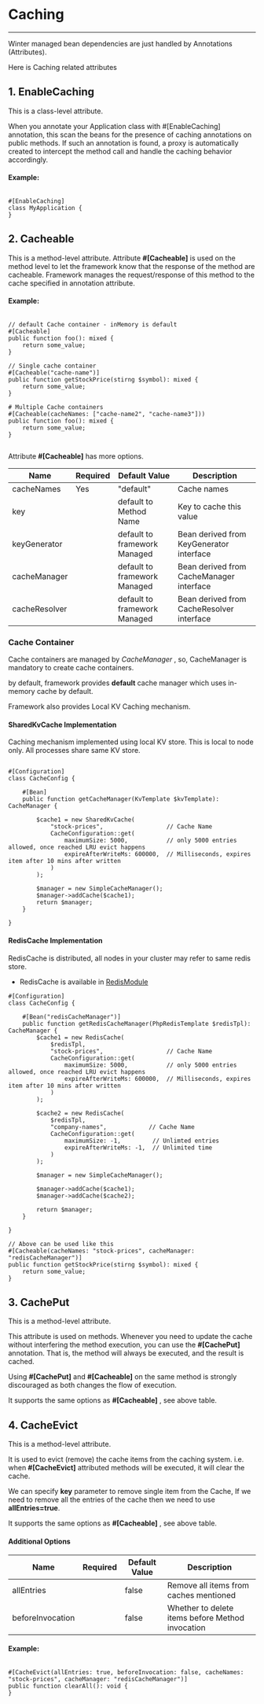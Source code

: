 # Caching

----

Winter managed bean dependencies are just handled by Annotations (Attributes).

Here is Caching related attributes

## 1. EnableCaching

This is a class-level attribute.

When you annotate your Application class with #[EnableCaching] annotation, this scan the beans for the presence of
caching annotations on public methods. If such an annotation is found, a proxy is automatically created to intercept the
method call and handle the caching behavior accordingly.

#### Example:

```phpt

#[EnableCaching]
class MyApplication {
}

```

## 2. Cacheable

This is a method-level attribute. Attribute **#[Cacheable]** is used on the method level to let the framework know that
the response of the method are cacheable. Framework manages the request/response of this method to the cache specified
in annotation attribute.

#### Example:

```phpt

// default Cache container - inMemory is default
#[Cacheable]
public function foo(): mixed {
    return some_value;
}

// Single cache container
#[Cacheable("cache-name")]
public function getStockPrice(stirng $symbol): mixed {
    return some_value;
}

# Multiple Cache containers
#[Cacheable(cacheNames: ["cache-name2", "cache-name3"]))
public function foo(): mixed {
    return some_value;
}


```

Attribute **#[Cacheable]** has more options.

Name | Required | Default Value | Description
------------ | ------------ | ------------ | ------------
cacheNames | Yes | "default" | Cache names
key |  | default to Method Name | Key to cache this value
keyGenerator |  | default to framework Managed | Bean derived from KeyGenerator interface
cacheManager |  | default to framework Managed | Bean derived from CacheManager interface
cacheResolver |  | default to framework Managed | Bean derived from CacheResolver interface

### Cache Container

Cache containers are managed by *CacheManager* , so, CacheManager is mandatory to create cache containers.

by default, framework provides **default** cache manager which uses in-memory cache by default.

Framework also provides Local KV Caching mechanism.

#### SharedKvCache Implementation 

Caching mechanism implemented using local KV store. This is local to node only. All processes share same KV store.


```phpt

#[Configuration]
class CacheConfig {

    #[Bean]
    public function getCacheManager(KvTemplate $kvTemplate): CacheManager {
    
        $cache1 = new SharedKvCache(
            "stock-prices",                  // Cache Name
            CacheConfiguration::get(
                maximumSize: 5000,           // only 5000 entries allowed, once reached LRU evict happens
                expireAfterWriteMs: 600000,  // Milliseconds, expires item after 10 mins after written
            )
        );
        
        $manager = new SimpleCacheManager();
        $manager->addCache($cache1);
        return $manager;
    }

}
```

#### RedisCache Implementation

RedisCache is distributed, all nodes in your cluster may refer to same redis store.

- RedisCache is available in [RedisModule](https://github.com/suvera/winter-modules/tree/master/winter-data-redis)


```phpt
#[Configuration]
class CacheConfig {

    #[Bean("redisCacheManager")]
    public function getRedisCacheManager(PhpRedisTemplate $redisTpl): CacheManager {
        $cache1 = new RedisCache(
            $redisTpl,
            "stock-prices",                  // Cache Name
            CacheConfiguration::get(
                maximumSize: 5000,           // only 5000 entries allowed, once reached LRU evict happens
                expireAfterWriteMs: 600000,  // Milliseconds, expires item after 10 mins after written
            )
        );
        
        $cache2 = new RedisCache(
            $redisTpl,
            "company-names",            // Cache Name
            CacheConfiguration::get(
                maximumSize: -1,         // Unlimted entries
                expireAfterWriteMs: -1,  // Unlimited time
            )
        );
        
        $manager = new SimpleCacheManager();
        
        $manager->addCache($cache1);
        $manager->addCache($cache2);
        
        return $manager;
    }

}

// Above can be used like this
#[Cacheable(cacheNames: "stock-prices", cacheManager: "redisCacheManager")]
public function getStockPrice(stirng $symbol): mixed {
    return some_value;
}
```

## 3. CachePut

This is a method-level attribute.

This attribute is used on methods. Whenever you need to update the cache without interfering the method execution, you
can use the **#[CachePut]** annotation. That is, the method will always be executed, and the result is cached.

Using **#[CachePut]** and **#[Cacheable]** on the same method is strongly discouraged as both changes the flow of
execution.

It supports the same options as **#[Cacheable]** , see above table.

## 4. CacheEvict

This is a method-level attribute.

It is used to evict (remove) the cache items from the caching system. i.e. when **#[CacheEvict]** attributed methods
will be executed, it will clear the cache.

We can specify **key** parameter to remove single item from the Cache, If we need to remove all the entries of the cache
then we need to use **allEntries=true**.

It supports the same options as **#[Cacheable]** , see above table.

#### Additional Options

Name | Required | Default Value | Description
------------ | ------------ | ------------ | ------------
allEntries |  | false | Remove all items from caches mentioned
beforeInvocation |  | false | Whether to delete items before Method invocation 


#### Example:

```phpt

#[CacheEvict(allEntries: true, beforeInvocation: false, cacheNames: "stock-prices", cacheManager: "redisCacheManager")]
public function clearAll(): void {
}

```